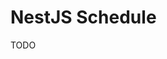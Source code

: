 # NestJS Schedule

TODO

<!--
https://github.com/adcimon/auth-server/blob/main/src/user/user.service.ts
-->
